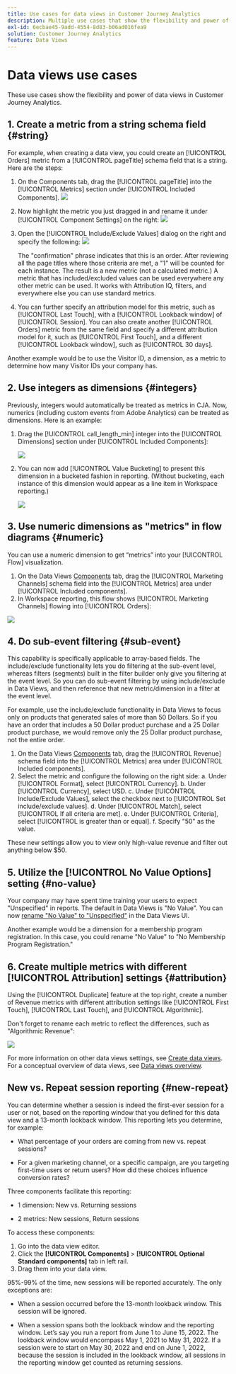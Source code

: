 ```yaml
---
title: Use cases for data views in Customer Journey Analytics
description: Multiple use cases that show the flexibility and power of data views in Customer Journey Analytics
exl-id: 6ecbae45-9add-4554-8d83-b06ad016fea9
solution: Customer Journey Analytics
feature: Data Views
---
```

# Data views use cases

These use cases show the flexibility and power of data views in Customer Journey Analytics.

## 1. Create a metric from a string schema field {#string}

For example, when creating a data view, you could create an [!UICONTROL Orders] metric from a [!UICONTROL pageTitle] schema field that is a string. Here are the steps:

1. On the Components tab, drag the [!UICONTROL pageTitle] into the [!UICONTROL Metrics] section under [!UICONTROL Included Components].
   ![](assets/use-case1a.png)
1. Now highlight the metric you just dragged in and rename it under [!UICONTROL Component Settings] on the right:
   ![](assets/orders.png)
1. Open the [!UICONTROL Include/Exclude Values] dialog on the right and specify the following:
   ![](assets/orders2.png)

   The "confirmation" phrase indicates that this is an order. After reviewing all the page titles where those criteria are met, a "1" will be counted for each instance. The result is a new metric (not a calculated metric.) A metric that has included/excluded values can be used everywhere any other metric can be used. It works with Attribution IQ, filters, and everywhere else you can use standard metrics.
1. You can further specify an attribution model for this metric, such as [!UICONTROL Last Touch], with a [!UICONTROL Lookback window] of [!UICONTROL Session].
   You can also create another [!UICONTROL Orders] metric from the same field and specify a different attribution model for it, such as [!UICONTROL First Touch], and a different [!UICONTROL Lookback window], such as [!UICONTROL 30 days].

Another example would be to use the Visitor ID, a dimension, as a metric to determine how many Visitor IDs your company has.

## 2. Use integers as dimensions {#integers}

Previously, integers would automatically be treated as metrics in CJA. Now, numerics (including custom events from Adobe Analytics) can be treated as dimensions. Here is an example:

1. Drag the [!UICONTROL call_length_min] integer into the [!UICONTROL Dimensions] section under [!UICONTROL Included Components]:

   ![](assets/integers.png)

1. You can now add [!UICONTROL Value Bucketing] to present this dimension in a bucketed fashion in reporting. (Without bucketing, each instance of this dimension would appear as a line item in Workspace reporting.)

   ![](assets/bucketing.png)

## 3. Use numeric dimensions as "metrics" in flow diagrams {#numeric}

You can use a numeric dimension to get “metrics” into your [!UICONTROL  Flow] visualization. 

1. On the Data Views [Components](https://experienceleague.adobe.com/docs/analytics-platform/using/cja-dataviews/create-dataview.html#configure-component-settings) tab, drag the [!UICONTROL Marketing Channels] schema field into the [!UICONTROL Metrics] area under [!UICONTROL Included components]. 
2. In Workspace reporting, this flow shows [!UICONTROL Marketing Channels] flowing into [!UICONTROL Orders]:

![](assets/flow.png)

## 4. Do sub-event filtering {#sub-event}

This capability is specifically applicable to array-based fields. The include/exclude functionality lets you do filtering at the sub-event level, whereas filters (segments) built in the filter builder only give you filtering at the event level. So you can do sub-event filtering by using include/exclude in Data Views, and then reference that new metric/dimension in a filter at the event level.

For example, use the include/exclude functionality in Data Views to focus only on products that generated sales of more than 50 Dollars. So if you have an order that includes a 50 Dollar product purchase and a 25 Dollar product purchase, we would remove only the 25 Dollar product purchase, not the entire order.

1. On the Data Views [Components](https://experienceleague.adobe.com/docs/analytics-platform/using/cja-dataviews/create-dataview.html#configure-component-settings) tab, drag the [!UICONTROL Revenue] schema field into the [!UICONTROL Metrics] area under [!UICONTROL Included components].
1. Select the metric and configure the following on the right side:
   a. Under [!UICONTROL Format], select [!UICONTROL Currency].
   b. Under [!UICONTROL Currency], select USD.
   c. Under [!UICONTROL Include/Exclude Values], select the checkbox next to [!UICONTROL Set include/exclude values].
   d. Under [!UICONTROL Match], select [!UICONTROL If all criteria are met].
   e. Under [!UICONTROL Criteria], select [!UICONTROL is greater than or equal].
   f. Specify "50" as the value.

These new settings allow you to view only high-value revenue and filter out anything below $50.

## 5. Utilize the [!UICONTROL No Value Options] setting {#no-value}

Your company may have spent time training your users to expect "Unspecified" in reports. The default in Data Views is "No Value". You can now [rename "No Value" to "Unspecified"](https://experienceleague.adobe.com/docs/analytics-platform/using/cja-dataviews/create-dataview.html#configure-no-value-options-settings) in the Data Views UI.

Another example would be a dimension for a membership program registration. In this case, you could rename "No Value" to "No Membership Program Registration."

## 6. Create multiple metrics with different [!UICONTROL Attribution] settings {#attribution}

Using the [!UICONTROL Duplicate] feature at the top right, create a number of Revenue metrics with different attribution settings like [!UICONTROL First Touch], [!UICONTROL Last Touch], and [!UICONTROL Algorithmic].

Don't forget to rename each metric to reflect the differences, such as "Algorithmic Revenue":

![](assets/algo-revenue.png)

For more information on other data views settings, see [Create data views](/help/data-views/create-dataview.md).
For a conceptual overview of data views, see [Data views overview](/help/data-views/data-views.md).

## New vs. Repeat session reporting {#new-repeat}

You can determine whether a session is indeed the first-ever session for a user or not, based on the reporting window that you defined for this data view and a 13-month lookback window. This reporting lets you determine, for example:

* What percentage of your orders are coming from new vs. repeat sessions?

* For a given marketing channel, or a specific campaign, are you targeting first-time users or return users? How did these choices influence conversion rates?

Three components facilitate this reporting: 

* 1 dimension: New vs. Returning sessions

* 2 metrics: New sessions, Return sessions

To access these components:

1. Go into the data view editor.
1. Click the **[!UICONTROL Components]** > **[!UICONTROL Optional Standard components]** tab in left rail.
1. Drag them into your data view.

95%-99% of the time, new sessions will be reported accurately. The only exceptions are:

* When a session occurred before the 13-month lookback window. This session will be ignored.

* When a session spans both the lookback window and the reporting window. Let’s say you run a report from June 1 to June 15, 2022. The lookback window would encompass May 1, 2021 to May 31, 2022. If a session were to start on May 30, 2022 and end on June 1, 2022, because the session is included in the lookback window, all sessions in the reporting window get counted as returning sessions. 

